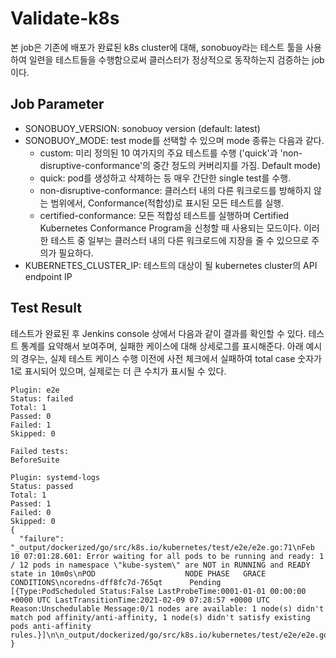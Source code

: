 # Validate-k8s 
본 job은 기존에 배포가 완료된 k8s cluster에 대해, sonobuoy라는 테스트 툴을 사용하여 일련을 테스트들을 수행함으로써 클러스터가 정상적으로 동작하는지 검증하는 job이다. 

## Job Parameter
* SONOBUOY_VERSION: sonobuoy version (default: latest)
* SONOBUOY_MODE: test mode를 선택할 수 있으며 mode 종류는 다음과 같다.
  * custom: 미리 정의된 10 여가지의 주요 테스트를 수행 ('quick'과 'non-disruptive-conformance'의 중간 정도의 커버리지를 가짐. Default mode)
  * quick: pod를 생성하고 삭제하는 등 매우 간단한 single test를 수행.
  * non-disruptive-conformance: 클러스터 내의 다른 워크로드를 방해하지 않는 범위에서, Conformance(적합성)로 표시된 모든 테스트를 실행.
  * certified-conformance: 모든 적합성 테스트를 실행하며 Certified Kubernetes Conformance Program을 신청할 때 사용되는 모드이다. 이러한 테스트 중 일부는 클러스터 내의 다른 워크로드에 지장을 줄 수 있으므로 주의가 필요하다.
* KUBERNETES_CLUSTER_IP: 테스트의 대상이 될 kubernetes cluster의 API endpoint IP

## Test Result
테스트가 완료된 후 Jenkins console 상에서 다음과 같이 결과를 확인할 수 있다.
테스트 통계를 요약해서 보여주며, 실패한 케이스에 대해 상세로그를 표시해준다.
아래 예시의 경우는, 실제 테스트 케이스 수행 이전에 사전 체크에서 실패하여 total case 숫자가 1로 표시되어 있으며, 실제로는 더 큰 수치가 표시될 수 있다.
```
Plugin: e2e
Status: failed
Total: 1
Passed: 0
Failed: 1
Skipped: 0

Failed tests:
BeforeSuite

Plugin: systemd-logs
Status: passed
Total: 1
Passed: 1
Failed: 0
Skipped: 0
{
  "failure": "_output/dockerized/go/src/k8s.io/kubernetes/test/e2e/e2e.go:71\nFeb 10 07:01:28.601: Error waiting for all pods to be running and ready: 1 / 12 pods in namespace \"kube-system\" are NOT in RUNNING and READY state in 10m0s\nPOD                    NODE PHASE   GRACE CONDITIONS\ncoredns-dff8fc7d-765qt      Pending       [{Type:PodScheduled Status:False LastProbeTime:0001-01-01 00:00:00 +0000 UTC LastTransitionTime:2021-02-09 07:28:57 +0000 UTC Reason:Unschedulable Message:0/1 nodes are available: 1 node(s) didn't match pod affinity/anti-affinity, 1 node(s) didn't satisfy existing pods anti-affinity rules.}]\n\n_output/dockerized/go/src/k8s.io/kubernetes/test/e2e/e2e.go:279"
}
```
